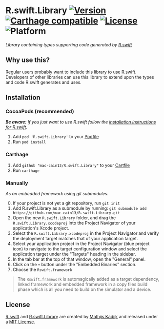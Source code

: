 # R.swift.Library [![Version](https://img.shields.io/cocoapods/v/R.swift.Library.svg?style=flat)](https://cocoapods.org/pods/R.swift) [![Carthage compatible](https://img.shields.io/badge/Carthage-compatible-4BC51D.svg?style=flat)](https://github.com/Carthage/Carthage) [![License](https://img.shields.io/cocoapods/l/R.swift.Library.svg?style=flat)](blob/master/License) ![Platform](https://img.shields.io/cocoapods/p/R.swift.Library.svg?style=flat)

_Library containing types supporting code generated by [R.swift](https://github.com/mac-cain13/R.swift)_

## Why use this?

Regular users probably want to include this library to use [R.swift](https://github.com/mac-cain13/R.swift). Developers of other libraries can use this library to extend upon the types and code R.swift generates and uses.

## Installation

### CocoaPods (recommended)

_**Be aware:** If you just want to use R.swift follow the [installation instructions for R.swift](https://github.com/mac-cain13/R.swift#Installation)._

1. Add `pod 'R.swift.Library'` to your [Podfile](http://cocoapods.org/#get_started)
2. Run `pod install`

### Carthage

1. Add `github "mac-cain13/R.swift.Library"` to your [Cartfile](https://github.com/Carthage/Carthage/blob/master/Documentation/Artifacts.md#cartfile)
2. Run `carthage`

### Manually

_As an embedded framework using git submodules._

0. If your project is not yet a git repository, run `git init`
1. Add R.swift.Library as a submodule by running: `git submodule add https://github.com/mac-cain13/R.swift.Library.git`
3. Open the new `R.swift.Library` folder, and drag the `R.swift.Library.xcodeproj` into the Project Navigator of your application's Xcode project.
4. Select the `R.swift.Library.xcodeproj` in the Project Navigator and verify the deployment target matches that of your application target.
5. Select your application project in the Project Navigator (blue project icon) to navigate to the target configuration window and select the application target under the "Targets" heading in the sidebar.
6. In the tab bar at the top of that window, open the "General" panel.
7. Click on the `+` button under the "Embedded Binaries" section.
8. Choose the `Rswift.framework`

> The `Rswift.framework` is automagically added as a target dependency, linked framework and embedded framework in a copy files build phase which is all you need to build on the simulator and a device.

## License

[R.swift](https://github.com/mac-cain13/R.swift) and [R.swift.Library](https://github.com/mac-cain13/R.swift.Library) are created by [Mathijs Kadijk](https://github.com/mac-cain13) and released under a [MIT License](License).
